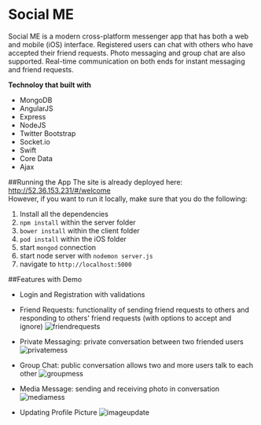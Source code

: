 # Social ME

Social ME is a modern cross-platform messenger app that has both a web and mobile (iOS) interface. Registered users can chat with others who have accepted their friend requests. Photo messaging and group chat are also supported. Real-time communication on both ends for instant messaging and friend requests.


**Technoloy that built with**
- MongoDB
- AngularJS
- Express
- NodeJS
- Twitter Bootstrap
- Socket.io
- Swift
- Core Data
- Ajax

##Running the App
The site is already deployed here: http://52.36.153.231/#/welcome <br/>
However, if you want to run it locally, make sure that you do the following:

1. Install all the dependencies
  1. ```npm install``` within the server folder
  2. ```bower install``` within the client folder
  3. ```pod install``` within the iOS folder
2. start ```mongod``` connection
3. start node server with ```nodemon server.js```
4. navigate to ```http://localhost:5000```

##Features with Demo
- Login and Registration with validations
- Friend Requests: functionality of sending friend requests to others and responding to others' friend requests (with options to accept and ignore)
![friendrequests](https://cloud.githubusercontent.com/assets/15684513/13453425/dea1cc82-e004-11e5-8ade-d0590aaf38ea.gif)

- Private Messaging: private conversation between two friended users
![privatemess](https://cloud.githubusercontent.com/assets/15684513/13454368/7a68ec30-e00b-11e5-8089-4233039afac4.gif)

- Group Chat: public conversation allows two and more users talk to each other
![groupmess](https://cloud.githubusercontent.com/assets/15684513/13454628/46996694-e00d-11e5-8920-fec8abe640bb.gif)

- Media Message: sending and receiving photo in conversation
![mediamess](https://cloud.githubusercontent.com/assets/15684513/13456449/0ef4b06c-e018-11e5-9715-99d0fb6021fa.gif)

- Updating Profile Picture
![imageupdate](https://cloud.githubusercontent.com/assets/15684513/13456482/385c97d0-e018-11e5-9160-bce50a5f4243.gif)




